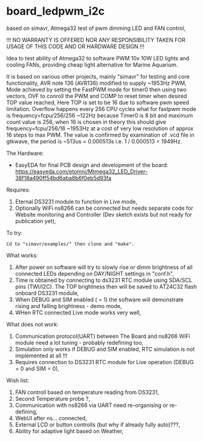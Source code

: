 # board_ledpwm_i2c
based on simavr, Atmega32 test of pwm dimming LED and FAN control,

!!! NO WARRANTY IS OFFERED NOR ANY RESPONSIBILITY TAKEN FOR USAGE OF THIS CODE AND OR HARDWARE DESIGN !!!

Idea to test ability of Atmega32 to software PWM 10x 10W LED lights and cooling FANs, providing cheap light alternative for Marine Aquarium.

   It is based on various other projects, mainly "simavr" for testing and core functionality, AVR note 136 (AVR136) modified to supply ~1953Hz PWM,
   Mode achieved by setting the FastPWM mode for timer0 then using two vectors, OVF to conroll the PWM and COMP to reset timer when desired TOP value reached, Here TOP is set to be 16 due to software pwm speed limitation. Overflow happens every 256 CPU cycles what for fastpwm mode is frequency=fcpu/256/256 ~122Hz because Timer0 is 8 bit and maximum count value is 256, when 16 is chosen in theory this should give frequency=fcpu/256/16 ~1953Hz at a cost of very low resolution of approx 16 steps to max PWM.
    The value is confirmed by examination of .vcd file in gtkwave, the period is ~513us = 0.000513s i.e. 1 / 0.000513 = 1949Hz.

The Hardware:
* EasyEDA for final PCB design and development of the board: 
https://easyeda.com/etomni/Mtmega32_LED_Driver-38f18a490ff54bd6aba8b6f0eb5d93fa

Requires:
1. Eternal DS3231 module to function in Live mode,
2. Optionally WiFi ns8266 can be connected but needs separate code for Website monitoring and Controller (Dev sketch exists but not ready for publication yet),


To try:

    Cd to "simavr/examples/" then clone and "make".
    
    
What works:
1. After power on software will try to slowly rise or dimm brightness of all connected LEDs depending on DAY/NIGHT settings in "conf.h", 
2. Time is obtained by connecting to ds3231 RTC module using SDA/SCL pins (TWI/I2C). The TOP brightness then will be saved to AT24C32 flash onboard DS3231 module,
3. When DEBUG and SIM enabled ( = 1) the software will demonstrate rising and falling brightness - demo mode,
4. WHen RTC connected Live mode works very well,

What does not work:
1. Communication protocol(UART) between The Board and ns8266 WiFi module need a lot tuning - probably redefining too,
2. Simulation only works if DEBUG and SIM enabled, RTC simulation is not implemented at all !!!
3. Requires connection to DS3231 RTC module for Live operation (DEBUG = 0 and SIM = 0),

Wish list:
1. FAN controll based on temperature reading from DS3231,
2. Second Temperature probe ?,
3. Communication with ns8266 via UART need re-organising or re-defining,
4. WebUI after ns... connected,
5. External LCD or button controlls (but why if already fully auto)???,
6. Ability for adaptive light based on Weather, 
